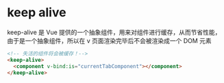 # keep alive

keep-alive 是 Vue 提供的一个抽象组件，用来对组件进行缓存，从而节省性能，由于是一个抽象组件，所以在 v 页面渲染完毕后不会被渲染成一个 DOM 元素

```html
<!-- 失活的组件将会被缓存！-->
<keep-alive>
  <component v-bind:is="currentTabComponent"></component>
</keep-alive>
```
